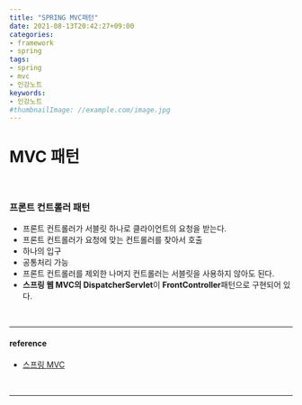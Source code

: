 ```yaml
---
title: "SPRING MVC패턴"
date: 2021-08-13T20:42:27+09:00
categories:
- framework
- spring
tags:
- spring
- mvc
- 인강노트
keywords:
- 인강노트
#thumbnailImage: //example.com/image.jpg
---
```


<!--more-->
# MVC 패턴

&nbsp;


### 프론트 컨트롤러 패턴

- 프론트 컨트롤러가 서블릿 하나로 클라이언트의 요청을 받는다.
- 프론트 컨트롤러가 요청에 맞는 컨트롤러를 찾아서 호출
- 하나의 입구
- 공통처리 가능
- 프론트 컨트롤러를 제외한 나머지 컨트롤러는 서블릿을 사용하지 않아도 된다.
- **스프링 웹 MVC의 DispatcherServlet**이 **FrontController**패턴으로 구현되어 있다.

&nbsp;

-----



#### reference
- [스프링 MVC](https://www.inflearn.com/course/%EC%8A%A4%ED%94%84%EB%A7%81-mvc-1/lecture/71184?tab=note)

&nbsp;

-----